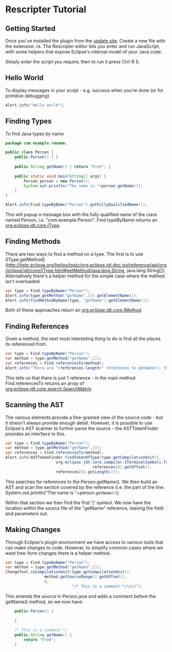 # Rescripter Tutorial

## Getting Started

Once you've installed the plugin from the [update site](https://raw.github.com/activelylazy/Rescripter/master/update-site/).
Create a new file with the extension .rs. The Rescripter editor lets you enter and run JavaScript, with some helpers that expose Eclipse's internal model of your Java code. 

Simply enter the script you require; then to run it press Ctrl-R S.

## Hello World
To display messages in your script - e.g. success when you're done (or for primitive debugging).

```java
Alert.info("Hello world");
```

## Finding Types
To find Java types by name

```java
package com.example.rename;

public class Person {
    public Person() { }
    
    public String getName() { return "Fred"; }
    
    public static void main(String[] args) {
        Person person = new Person();
        System.out.println("The name is "+person.getName());
    }
}
```

```java
Alert.info(Find.typeByName("Person").getFullyQualifiedName());
```
	
This will popup a message box with the fully qualified name of the class named Person, i.e. "com.example.Person". Find.typeByName returns an [org.eclipse.jdt.core.IType](http://help.eclipse.org/helios/topic/org.eclipse.jdt.doc.isv/reference/api/org/eclipse/jdt/core/IType.html).

## Finding Methods
There are two ways to find a method on a type. The first is to use [IType.getMethod](http://help.eclipse.org/helios/topic/org.eclipse.jdt.doc.isv/reference/api/org/eclipse/jdt/core/IType.html#getMethod(java.lang.String, java.lang.String[]). Alternatively there's a helper method for the simple case where the method isn't overloaded.

```java
var type = Find.typeByName("Person");
Alert.info(type.getMethod("getName",[]).getElementName());
Alert.info(findMethodByName(type, "getName").getElementName());
```

Both of these approaches return an [org.eclipse.jdt.core.IMethod](http://help.eclipse.org/helios/topic/org.eclipse.jdt.doc.isv/reference/api/org/eclipse/jdt/core/IMethod.html).

## Finding References
Given a method, the next most interesting thing to do is find all the places its referenced from.

```java
var type = Find.typeByName("Person");
var method = type.getMethod("getName",[]);
var references = Find.referencesTo(method);
Alert.info("There are "+references.length+" references to getName(); the first is in "+references[0].getElement().getElementName());
```

This tells us that there is just 1 reference - in the main method. Find.referencesTo returns an array of [org.eclipse.jdt.core.search.SearchMatch](http://help.eclipse.org/helios/topic/org.eclipse.jdt.doc.isv/reference/api/org/eclipse/jdt/core/search/SearchMatch.html).

## Scanning the AST
The various elements provide a fine-grained view of the source code - but it doesn't always provide enough detail. However, it is possible to use Eclipse's AST scanner to further parse the source - the ASTTokenFinder provides an interface to this.

```java
var type = Find.typeByName("Person");
var method = type.getMethod("getName",[]);
var references = Find.referencesTo(method);
Alert.info(ASTTokenFinder.findTokenOfType(type.getCompilationUnit(), 
					  org.eclipse.jdt.core.compiler.ITerminalSymbols.TokenNameLPAREN, 
                                	  references[0].getOffset(),
					  references[0].getLength()));
```

This searches for references to the Person.getName(). We then build an AST and scan the section covered by the reference (i.e. the part of the line:
System.out.println("The name is "+person.```getName()```);

Within that section we then find the first '(' symbol. We now have the location within the source file of the "getName" reference, leaving the field and parameters out.

## Making Changes
Through Eclipse's plugin environment we have access to various tools that can make changes to code. However, to simplify
common cases where we want free-form changes there is a helper method.

```java
var type = Find.typeByName("Person");
var method = type.getMethod("getName",[]);
ChangeText.inCompilationUnit(type.getCompilationUnit(),
			     method.getSourceRange().getOffset(), 
			     0,
                             "/* This is a comment */\n\t"); 
```

This amends the source in Person.java and adds a comment before the getName() method, so we now have:

```java
    public Person() {
        
    }
    
    /* This is a comment */
    public String getName() {
        return "Fred";
    }
```

